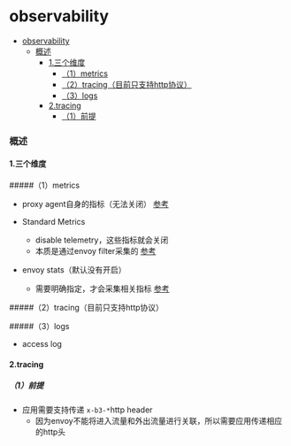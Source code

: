 # observability

<!-- @import "[TOC]" {cmd="toc" depthFrom=1 depthTo=6 orderedList=false} -->
<!-- code_chunk_output -->

- [observability](#observability)
    - [概述](#概述)
      - [1.三个维度](#1三个维度)
        - [（1）metrics](#1metrics)
        - [（2）tracing（目前只支持http协议）](#2tracing目前只支持http协议)
        - [（3）logs](#3logs)
      - [2.tracing](#2tracing)
        - [（1）前提](#1前提)

<!-- /code_chunk_output -->

### 概述

#### 1.三个维度

#####（1）metrics

* proxy agent自身的指标（无法关闭）
[参考](https://istio.io/latest/docs/concepts/observability/#control-plane-metrics)

* Standard Metrics
  * disable telemetry，这些指标就会关闭
  * 本质是通过envoy filter采集的
[参考](https://istio.io/latest/docs/reference/config/metrics/)

* envoy stats（默认没有开启）
  * 需要明确指定，才会采集相关指标
[参考](https://istio.io/latest/docs/ops/configuration/telemetry/envoy-stats/)

#####（2）tracing（目前只支持http协议）

#####（3）logs
* access log

#### 2.tracing

##### （1）前提
* 应用需要支持传递 `x-b3-*`http header
  * 因为envoy不能将进入流量和外出流量进行关联，所以需要应用传递相应的http头

